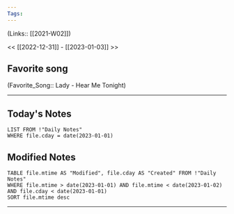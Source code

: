 ```yaml
---
Tags:
---
```

(Links:: [[2021-W02]])

<< [[2022-12-31]] - [[2023-01-03]] >>
## Favorite song
(Favorite_Song:: Lady - Hear Me Tonight)
___
## Today's Notes
```dataview
LIST FROM !"Daily Notes"
WHERE file.cday = date(2023-01-01)
```
## Modified Notes
```dataview
TABLE file.mtime AS "Modified", file.cday AS "Created" FROM !"Daily Notes" 
WHERE file.mtime > date(2023-01-01) AND file.mtime < date(2023-01-02) AND file.cday < date(2023-01-01)
SORT file.mtime desc
```
___
